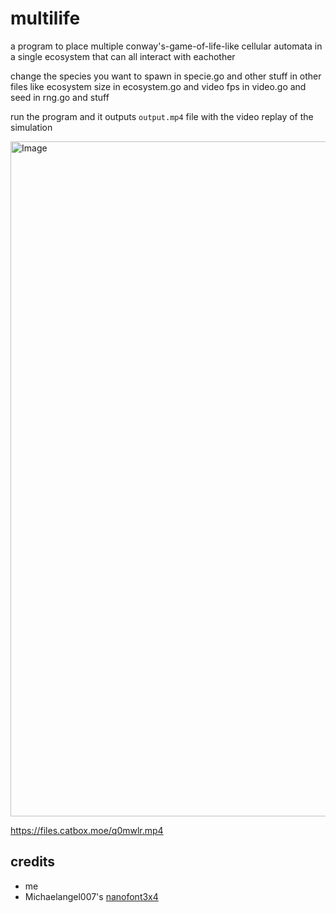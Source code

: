 # multilife

a program to place multiple conway's-game-of-life-like cellular automata in a single ecosystem that can all interact with eachother

change the species you want to spawn in specie.go and other stuff in other files like ecosystem size in ecosystem.go and video fps in video.go and seed in rng.go and stuff

run the program and it outputs `output.mp4` file with the video replay of the simulation

<img width="1920" height="1080" alt="Image" src="https://github.com/user-attachments/assets/0376cb50-4bb9-4c63-8097-e272e1ef234e" />

https://files.catbox.moe/q0mwlr.mp4

## credits

- me
- Michaelangel007's [nanofont3x4](https://github.com/Michaelangel007/nanofont3x4)
